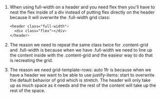 1. When using full-width on a header and you need flex then you'll have to nest the flex inside of a div instead of putting flex directly on the header because it will overwrite the .full-width grid class:

    ```css
    <header class="full-width">
      <div class="flex"></div>
    </header>
    ```
2.  The reason we need to repeat the same class twice for .content-grid and .full-width is because when we have .full-width we need to line up the content inside with the .content-grid and the easiesr way to do that is recreating the grid.

3.  The reason we need grid-template-rows: auto 1fr is because when we have a header we want to be able to use justify-items: start to overwrite the default behavior of grid which is stretch. The header will only take up as much space as it needs and the rest of the content will take up the rest of the space.
